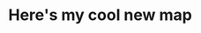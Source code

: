 # Here's my cool new map

<iframe width="800" height="600" frameborder="0" allowfullscreen src="
          https://maps.googleapis.com/maps/api/staticmap?key=YOUR_API_KEY&center=40.592537154587376,-73.98859239047539&zoom=11&format=png&maptype=roadmap&style=feature:landscape%7Ccolor:0x405c2e&style=feature:landscape.man_made%7Celement:geometry.fill%7Ccolor:0x405c2e&style=feature:landscape.natural%7Celement:geometry.fill%7Ccolor:0x405c2e%7Clightness:-50&style=feature:poi%7Celement:geometry.fill%7Ccolor:0x405c2e%7Clightness:-5&style=feature:poi%7Celement:labels.text.fill%7Ccolor:0x405c2e&style=feature:poi.attraction%7Cvisibility:off&style=feature:poi.business%7Cvisibility:off&style=feature:poi.medical%7Cvisibility:off&style=feature:poi.sports_complex%7Cvisibility:off&style=feature:road.arterial%7Celement:geometry.fill%7Ccolor:0x24240c%7Clightness:20%7Cweight:1&style=feature:road.arterial%7Celement:geometry.stroke%7Ccolor:0x24240c%7Csaturation:45%7Clightness:40%7Cweight:0.5&style=feature:road.highway%7Celement:geometry.fill%7Ccolor:0x24240c&style=feature:road.highway%7Celement:geometry.stroke%7Ccolor:0x24240c%7Csaturation:-50%7Clightness:50%7Cweight:1&style=feature:road.local%7Celement:geometry.fill%7Ccolor:0x24240c%7Clightness:30%7Cweight:1&style=feature:road.local%7Celement:geometry.stroke%7Ccolor:0x24240c%7Clightness:25&style=feature:transit%7Celement:geometry.fill%7Ccolor:0x40a59b%7Clightness:75%7Cweight:0.5&style=feature:transit%7Celement:geometry.stroke%7Ccolor:0x40a59b%7Clightness:75&style=feature:water%7Celement:geometry.fill%7Ccolor:0x40a59b%7Csaturation:-35%7Clightness:35&style=feature:water%7Celement:labels%7Ccolor:0x40a59b%7Clightness:60&size=480x360
        ></iframe>

